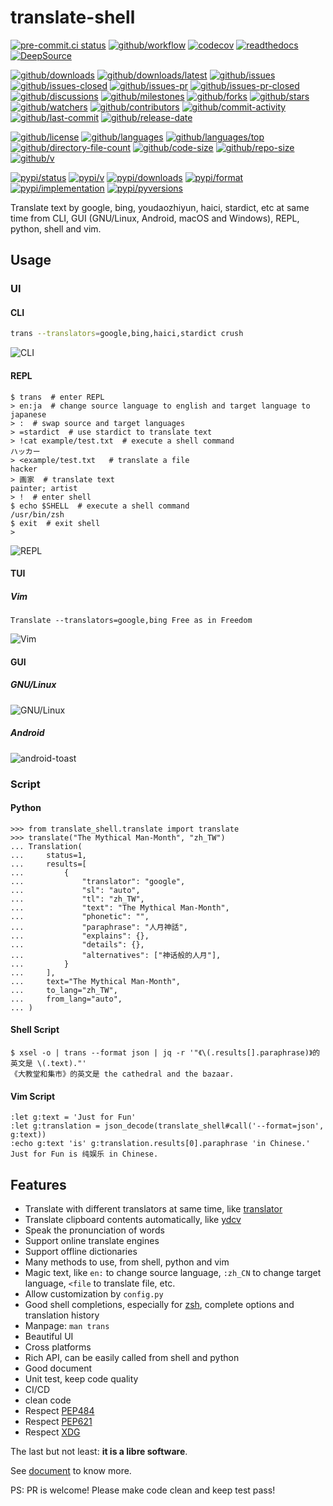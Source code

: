 # translate-shell

[![pre-commit.ci status](https://results.pre-commit.ci/badge/github/Freed-Wu/translate-shell/main.svg)](https://results.pre-commit.ci/latest/github/Freed-Wu/translate-shell/main)
[![github/workflow](https://github.com/Freed-Wu/translate-shell/actions/workflows/main.yml/badge.svg)](https://github.com/Freed-Wu/translate-shell/actions)
[![codecov](https://codecov.io/gh/Freed-Wu/translate-shell/branch/main/graph/badge.svg)](https://codecov.io/gh/Freed-Wu/translate-shell)
[![readthedocs](https://shields.io/readthedocs/translate-shell)](https://translate-shell.readthedocs.io)
[![DeepSource](https://deepsource.io/gh/Freed-Wu/translate-shell.svg/?show_trend=true)](https://deepsource.io/gh/Freed-Wu/translate-shell)

[![github/downloads](https://shields.io/github/downloads/Freed-Wu/translate-shell/total)](https://github.com/Freed-Wu/translate-shell/releases)
[![github/downloads/latest](https://shields.io/github/downloads/Freed-Wu/translate-shell/latest/total)](https://github.com/Freed-Wu/translate-shell/releases/latest)
[![github/issues](https://shields.io/github/issues/Freed-Wu/translate-shell)](https://github.com/Freed-Wu/translate-shell/issues)
[![github/issues-closed](https://shields.io/github/issues-closed/Freed-Wu/translate-shell)](https://github.com/Freed-Wu/translate-shell/issues?q=is%3Aissue+is%3Aclosed)
[![github/issues-pr](https://shields.io/github/issues-pr/Freed-Wu/translate-shell)](https://github.com/Freed-Wu/translate-shell/pulls)
[![github/issues-pr-closed](https://shields.io/github/issues-pr-closed/Freed-Wu/translate-shell)](https://github.com/Freed-Wu/translate-shell/pulls?q=is%3Apr+is%3Aclosed)
[![github/discussions](https://shields.io/github/discussions/Freed-Wu/translate-shell)](https://github.com/Freed-Wu/translate-shell/discussions)
[![github/milestones](https://shields.io/github/milestones/all/Freed-Wu/translate-shell)](https://github.com/Freed-Wu/translate-shell/milestones)
[![github/forks](https://shields.io/github/forks/Freed-Wu/translate-shell)](https://github.com/Freed-Wu/translate-shell/network/members)
[![github/stars](https://shields.io/github/stars/Freed-Wu/translate-shell)](https://github.com/Freed-Wu/translate-shell/stargazers)
[![github/watchers](https://shields.io/github/watchers/Freed-Wu/translate-shell)](https://github.com/Freed-Wu/translate-shell/watchers)
[![github/contributors](https://shields.io/github/contributors/Freed-Wu/translate-shell)](https://github.com/Freed-Wu/translate-shell/graphs/contributors)
[![github/commit-activity](https://shields.io/github/commit-activity/w/Freed-Wu/translate-shell)](https://github.com/Freed-Wu/translate-shell/graphs/commit-activity)
[![github/last-commit](https://shields.io/github/last-commit/Freed-Wu/translate-shell)](https://github.com/Freed-Wu/translate-shell/commits)
[![github/release-date](https://shields.io/github/release-date/Freed-Wu/translate-shell)](https://github.com/Freed-Wu/translate-shell/releases/latest)

[![github/license](https://shields.io/github/license/Freed-Wu/translate-shell)](https://github.com/Freed-Wu/translate-shell/blob/main/LICENSE)
[![github/languages](https://shields.io/github/languages/count/Freed-Wu/translate-shell)](https://github.com/Freed-Wu/translate-shell)
[![github/languages/top](https://shields.io/github/languages/top/Freed-Wu/translate-shell)](https://github.com/Freed-Wu/translate-shell)
[![github/directory-file-count](https://shields.io/github/directory-file-count/Freed-Wu/translate-shell)](https://github.com/Freed-Wu/translate-shell)
[![github/code-size](https://shields.io/github/languages/code-size/Freed-Wu/translate-shell)](https://github.com/Freed-Wu/translate-shell)
[![github/repo-size](https://shields.io/github/repo-size/Freed-Wu/translate-shell)](https://github.com/Freed-Wu/translate-shell)
[![github/v](https://shields.io/github/v/release/Freed-Wu/translate-shell)](https://github.com/Freed-Wu/translate-shell)

[![pypi/status](https://shields.io/pypi/status/translate-shell)](https://pypi.org/project/translate-shell/#description)
[![pypi/v](https://shields.io/pypi/v/translate-shell)](https://pypi.org/project/translate-shell/#history)
[![pypi/downloads](https://shields.io/pypi/dd/translate-shell)](https://pypi.org/project/translate-shell/#files)
[![pypi/format](https://shields.io/pypi/format/translate-shell)](https://pypi.org/project/translate-shell/#files)
[![pypi/implementation](https://shields.io/pypi/implementation/translate-shell)](https://pypi.org/project/translate-shell/#files)
[![pypi/pyversions](https://shields.io/pypi/pyversions/translate-shell)](https://pypi.org/project/translate-shell/#files)

Translate text by google, bing, youdaozhiyun, haici, stardict, etc at same time
from CLI, GUI (GNU/Linux, Android, macOS and Windows), REPL, python, shell and vim.

## Usage

### UI

#### CLI

```sh
trans --translators=google,bing,haici,stardict crush
```

![CLI](https://user-images.githubusercontent.com/32936898/205699472-5349d422-54c9-47a3-afc0-53a17f0acaf8.jpg)

#### REPL

```console
$ trans  # enter REPL
> en:ja  # change source language to english and target language to japanese
> :  # swap source and target languages
> =stardict  # use stardict to translate text
> !cat example/test.txt  # execute a shell command
ハッカー
> <example/test.txt   # translate a file
hacker
> 画家  # translate text
painter; artist
> !  # enter shell
$ echo $SHELL  # execute a shell command
/usr/bin/zsh
$ exit  # exit shell
>
```

![REPL](https://user-images.githubusercontent.com/32936898/205617815-3a2ba6b4-2673-4233-907b-202ffd4a9e44.jpg)

#### TUI

##### Vim

```vim
Translate --translators=google,bing Free as in Freedom
```

![Vim](https://user-images.githubusercontent.com/32936898/205475332-61c0a90e-b145-4af0-8658-c0cf45b87150.jpg)

#### GUI

##### GNU/Linux

![GNU/Linux](https://user-images.githubusercontent.com/32936898/205699484-c6fdefd5-dca2-4263-aed4-e41d9d16fde6.jpg)

##### Android

![android-toast](https://user-images.githubusercontent.com/32936898/206078648-0db6480f-7e35-4252-9f33-9fb51e03e172.jpg)

### Script

#### Python

```pycon
>>> from translate_shell.translate import translate
>>> translate("The Mythical Man-Month", "zh_TW")
... Translation(
...     status=1,
...     results=[
...         {
...             "translator": "google",
...             "sl": "auto",
...             "tl": "zh_TW",
...             "text": "The Mythical Man-Month",
...             "phonetic": "",
...             "paraphrase": "人月神話",
...             "explains": {},
...             "details": {},
...             "alternatives": ["神话般的人月"],
...         }
...     ],
...     text="The Mythical Man-Month",
...     to_lang="zh_TW",
...     from_lang="auto",
... )
```

#### Shell Script

```console
$ xsel -o | trans --format json | jq -r '"《\(.results[].paraphrase)》的英文是 \(.text)."'
《大教堂和集市》的英文是 the cathedral and the bazaar.
```

#### Vim Script

```vim
:let g:text = 'Just for Fun'
:let g:translation = json_decode(translate_shell#call('--format=json', g:text))
:echo g:text 'is' g:translation.results[0].paraphrase 'in Chinese.'
Just for Fun is 纯娱乐 in Chinese.
```

## Features

- Translate with different translators at same time, like [translator](https://github.com/skywind3000/translator)
- Translate clipboard contents automatically, like [ydcv](https://github.com/felixonmars/ydcv)
- Speak the pronunciation of words
- Support online translate engines
- Support offline dictionaries
- Many methods to use, from shell, python and vim
- Magic text, like `en:` to change source language, `:zh_CN` to change target
  language, `<file` to translate file, etc.
- Allow customization by `config.py`
- Good shell completions, especially for [zsh](https://github.com/zsh-users/zsh),
  complete options and translation history
- Manpage: `man trans`
- Beautiful UI
- Cross platforms
- Rich API, can be easily called from shell and python
- Good document
- Unit test, keep code quality
- CI/CD
- clean code
- Respect [PEP484](https://peps.python.org/pep-0484/)
- Respect [PEP621](https://peps.python.org/pep-0621/)
- Respect [XDG](https://specifications.freedesktop.org/basedir-spec/basedir-spec-latest.html)

The last but not least: **it is a libre software**.

See [document](https://translate-shell.readthedocs.io) to know more.

PS: PR is welcome! Please make code clean and keep test pass!

<!-- ex: nowrap
-->
